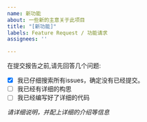 ```yaml
---
name: 新功能
about: 一些新的主意关于此项目
title: "[新功能]"
labels: Feature Request / 功能请求
assignees: ''

---
```


在提交报告之前,请先回答几个问题:
- [x] 我已仔细搜索所有issues，确定没有已经提交。
- [ ] 我已经有详细的构思
- [ ] 我已经编写好了详细的代码

_请详细说明，并配上详细的介绍等信息_
